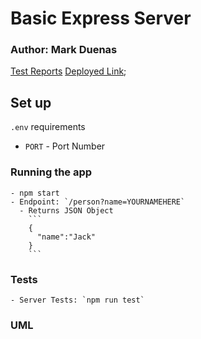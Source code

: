 # Basic Express Server

### Author: Mark Duenas

[Test Reports](https://github.com/MarkDuenas/basic-express-server/actions)
[Deployed Link](heroku.com);


## Set up

`.env` requirements
  - `PORT` - Port Number

  ### Running the app
    - npm start
    - Endpoint: `/person?name=YOURNAMEHERE`
      - Returns JSON Object
        ```
        {
          "name":"Jack"
        }
        ```
  ### Tests
    - Server Tests: `npm run test`
  
  ### UML
  